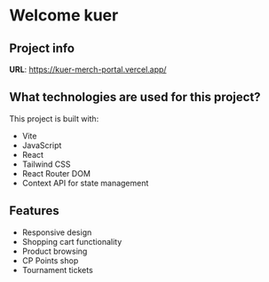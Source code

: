 # Welcome kuer 

## Project info

**URL**: https://kuer-merch-portal.vercel.app/

## What technologies are used for this project?

This project is built with:

- Vite
- JavaScript
- React
- Tailwind CSS
- React Router DOM
- Context API for state management

## Features

- Responsive design
- Shopping cart functionality
- Product browsing
- CP Points shop
- Tournament tickets